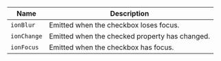 
| Name | Description |
| --- | --- |
| `ionBlur` | Emitted when the checkbox loses focus. |
| `ionChange` | Emitted when the checked property has changed. |
| `ionFocus` | Emitted when the checkbox has focus. |


